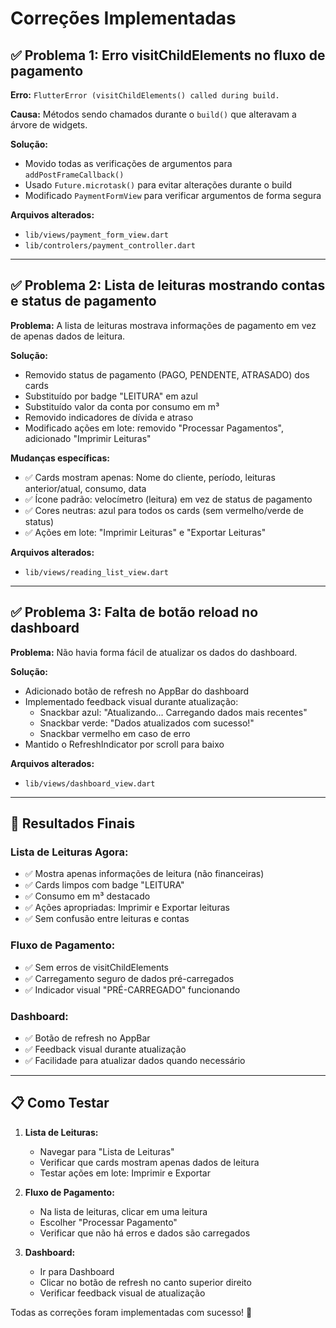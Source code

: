 # Correções Implementadas

## ✅ **Problema 1: Erro visitChildElements no fluxo de pagamento**

**Erro:** `FlutterError (visitChildElements() called during build.`

**Causa:** Métodos sendo chamados durante o `build()` que alteravam a árvore de widgets.

**Solução:**
- Movido todas as verificações de argumentos para `addPostFrameCallback()`
- Usado `Future.microtask()` para evitar alterações durante o build
- Modificado `PaymentFormView` para verificar argumentos de forma segura

**Arquivos alterados:**
- `lib/views/payment_form_view.dart`
- `lib/controlers/payment_controller.dart`

---

## ✅ **Problema 2: Lista de leituras mostrando contas e status de pagamento**

**Problema:** A lista de leituras mostrava informações de pagamento em vez de apenas dados de leitura.

**Solução:**
- Removido status de pagamento (PAGO, PENDENTE, ATRASADO) dos cards
- Substituído por badge "LEITURA" em azul 
- Substituído valor da conta por consumo em m³
- Removido indicadores de dívida e atraso
- Modificado ações em lote: removido "Processar Pagamentos", adicionado "Imprimir Leituras"

**Mudanças específicas:**
- ✅ Cards mostram apenas: Nome do cliente, período, leituras anterior/atual, consumo, data
- ✅ Ícone padrão: velocímetro (leitura) em vez de status de pagamento
- ✅ Cores neutras: azul para todos os cards (sem vermelho/verde de status)
- ✅ Ações em lote: "Imprimir Leituras" e "Exportar Leituras"

**Arquivos alterados:**
- `lib/views/reading_list_view.dart`

---

## ✅ **Problema 3: Falta de botão reload no dashboard**

**Problema:** Não havia forma fácil de atualizar os dados do dashboard.

**Solução:**
- Adicionado botão de refresh no AppBar do dashboard
- Implementado feedback visual durante atualização:
  - Snackbar azul: "Atualizando... Carregando dados mais recentes"
  - Snackbar verde: "Dados atualizados com sucesso!"
  - Snackbar vermelho em caso de erro
- Mantido o RefreshIndicator por scroll para baixo

**Arquivos alterados:**
- `lib/views/dashboard_view.dart`

---

## 🎯 **Resultados Finais**

### **Lista de Leituras Agora:**
- ✅ Mostra apenas informações de leitura (não financeiras)
- ✅ Cards limpos com badge "LEITURA" 
- ✅ Consumo em m³ destacado
- ✅ Ações apropriadas: Imprimir e Exportar leituras
- ✅ Sem confusão entre leituras e contas

### **Fluxo de Pagamento:**
- ✅ Sem erros de visitChildElements
- ✅ Carregamento seguro de dados pré-carregados
- ✅ Indicador visual "PRÉ-CARREGADO" funcionando

### **Dashboard:**
- ✅ Botão de refresh no AppBar
- ✅ Feedback visual durante atualização
- ✅ Facilidade para atualizar dados quando necessário

---

## 📋 **Como Testar**

1. **Lista de Leituras:**
   - Navegar para "Lista de Leituras"
   - Verificar que cards mostram apenas dados de leitura
   - Testar ações em lote: Imprimir e Exportar

2. **Fluxo de Pagamento:**
   - Na lista de leituras, clicar em uma leitura
   - Escolher "Processar Pagamento"
   - Verificar que não há erros e dados são carregados

3. **Dashboard:**
   - Ir para Dashboard
   - Clicar no botão de refresh no canto superior direito
   - Verificar feedback visual de atualização

Todas as correções foram implementadas com sucesso! 🎉